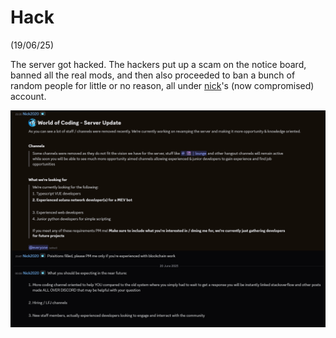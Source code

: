 # Hack

(19/06/25)

The server got hacked. The hackers put up a scam on the notice board, banned all
the real mods, and then also proceeded to ban a bunch of random people for little or
no reason, all under [nick](../users/f-n/nick.md)'s (now compromised) account.

![An announcement hacked nick made](../../assets/images/hacked-nick-announcement.png)
